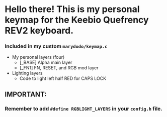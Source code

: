 # Hello there! This is my personal keymap for the Keebio Quefrency REV2 keyboard. 

### Included in my custom `marydodo/keymap.c`
  * My personal layers (four)
    * [_BASE] Alpha main layer
    * [_FN1] FN, RESET, and RGB mod layer
  * Lighting layers
    * Code to light left half RED for CAPS LOCK

## IMPORTANT:

### Remember to add `#define RGBLIGHT_LAYERS` in your `config.h` file.
